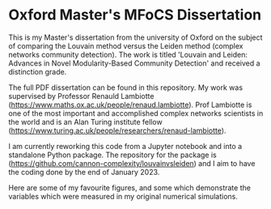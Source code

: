 # Oxford Master's MFoCS Dissertation

This is my Master's dissertation from the university of Oxford on the subject of comparing the Louvain method versus the Leiden method (complex networks community detection). The work is titled 'Louvain and Leiden: Advances in Novel Modularity-Based Community Detection' and received a distinction grade.

The full PDF dissertation can be found in this repository. My work was supervised by Professor Renauld Lambiotte (https://www.maths.ox.ac.uk/people/renaud.lambiotte). Prof Lambiotte is one of the most important and accomplished complex networks scientists in the world and is an Alan Turing institute fellow (https://www.turing.ac.uk/people/researchers/renaud-lambiotte). 


I am currently reworking this code from a Jupyter notebook and into a standalone Python package. The repository for the package is (https://github.com/cannon-complexity/louvainvsleiden) and I aim to have the coding done by the end of January 2023.

Here are some of my favourite figures, and some which demonstrate the variables which were measured in my original numerical simulations. 
